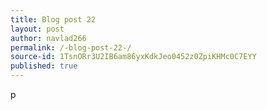```yaml
---
title: Blog post 22
layout: post
author: navlad266
permalink: /-blog-post-22-/
source-id: 1TsnORr3U2IB6am86yxKdkJeo0452z0ZpiKHMc0C7EYY
published: true
---
```

p

